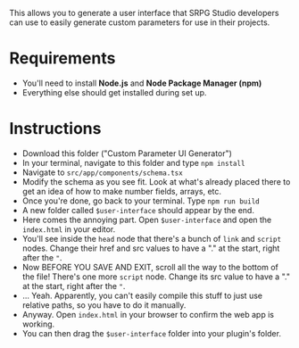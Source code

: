 This allows you to generate a user interface that SRPG Studio developers can use to easily generate custom parameters for use in their projects.

# Requirements
* You'll need to install **Node.js** and **Node Package Manager (npm)**
* Everything else should get installed during set up.

# Instructions
* Download this folder ("Custom Parameter UI Generator")
* In your terminal, navigate to this folder and type `npm install`
* Navigate to `src/app/components/schema.tsx`
* Modify the schema as you see fit. Look at what's already placed there to get an idea of how to make number fields, arrays, etc.
* Once you're done, go back to your terminal. Type `npm run build`
* A new folder called `$user-interface` should appear by the end.
* Here comes the annoying part. Open `$user-interface` and open the `index.html` in your editor.
* You'll see inside the `head` node that there's a bunch of `link` and `script` nodes. Change their href and src values to have a "." at the start, right after the `"`.
* Now BEFORE YOU SAVE AND EXIT, scroll all the way to the bottom of the file! There's one more `script` node. Change its src value to have a "." at the start, right after the `"`.
* ... Yeah. Apparently, you can't easily compile this stuff to just use relative paths, so you have to do it manually.
* Anyway. Open `index.html` in your browser to confirm the web app is working.
* You can then drag the `$user-interface` folder into your plugin's folder.